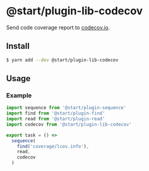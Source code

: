 # @start/plugin-lib-codecov

Send code coverage report to [codecov.io](https://codecov.io/).

## Install

```sh
$ yarn add --dev @start/plugin-lib-codecov
```

## Usage

### Example

```js
import sequence from '@start/plugin-sequence'
import find from '@start/plugin-find'
import read from '@start/plugin-read'
import codecov from '@start/plugin-lib-codecov'

export task = () =>
  sequence(
    find('coverage/lcov.info'),
    read,
    codecov
  )
```
